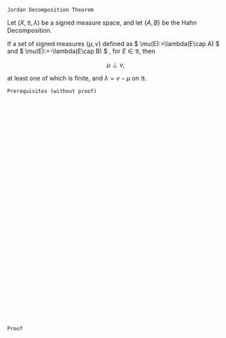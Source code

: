 ```
Jordan Decomposition Theorem
```

Let $(X, \mathfrak{A}, \lambda)$ be a signed measure space, and let $\{A, B\}$ be the Hahn Decomposition.

If a set of signed measures $\{\mu, v\}$ defined as
$
\mu(E):=\lambda(E\cap A)
$
and
$
\mu(E):=-\lambda(E\cap B)
$
, for $E\in\mathfrak{A}$, then 

$$
\mu \perp v,
$$

at least one of which is finite, and $\lambda=v-\mu$ on $\mathfrak{A}$.





```
Prerequisites (without proof)
```


<br>
<br>
<br>
<br>
<br>
<br>
<br>
<br>
<br>
<br>
<br>
<br>
<br>
<br>
<br>
<br>
<br>
<br>
<br>
<br>
<br>
<br>
<br>
<br>
<br>
<br>
<br>
<br>
<br>
<br>


```
Proof
```
